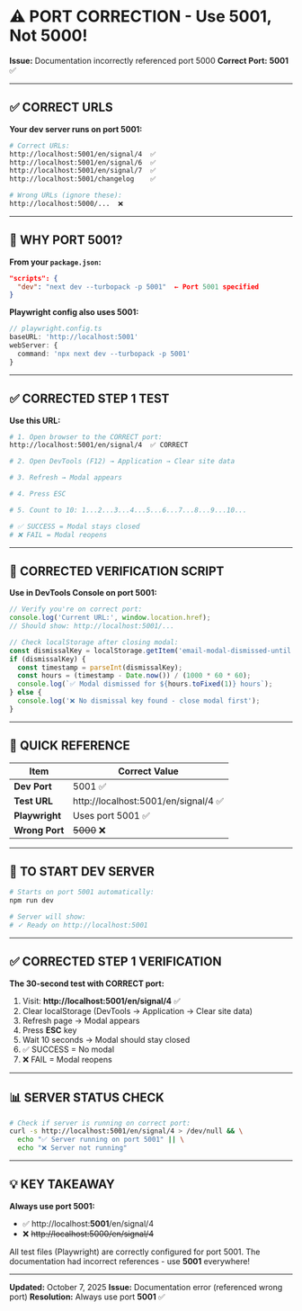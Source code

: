 # ⚠️ PORT CORRECTION - Use 5001, Not 5000!

**Issue:** Documentation incorrectly referenced port 5000
**Correct Port:** **5001** ✅

---

## ✅ CORRECT URLS

**Your dev server runs on port 5001:**

```bash
# Correct URLs:
http://localhost:5001/en/signal/4  ✅
http://localhost:5001/en/signal/6  ✅
http://localhost:5001/en/signal/7  ✅
http://localhost:5001/changelog    ✅

# Wrong URLs (ignore these):
http://localhost:5000/...  ❌
```

---

## 🔧 WHY PORT 5001?

**From your `package.json`:**
```json
"scripts": {
  "dev": "next dev --turbopack -p 5001"  ← Port 5001 specified
}
```

**Playwright config also uses 5001:**
```typescript
// playwright.config.ts
baseURL: 'http://localhost:5001'
webServer: {
  command: 'npx next dev --turbopack -p 5001'
}
```

---

## ✅ CORRECTED STEP 1 TEST

**Use this URL:**

```bash
# 1. Open browser to the CORRECT port:
http://localhost:5001/en/signal/4  ✅ CORRECT

# 2. Open DevTools (F12) → Application → Clear site data

# 3. Refresh → Modal appears

# 4. Press ESC

# 5. Count to 10: 1...2...3...4...5...6...7...8...9...10...

# ✅ SUCCESS = Modal stays closed
# ❌ FAIL = Modal reopens
```

---

## 📝 CORRECTED VERIFICATION SCRIPT

**Use in DevTools Console on port 5001:**

```javascript
// Verify you're on correct port:
console.log('Current URL:', window.location.href);
// Should show: http://localhost:5001/...

// Check localStorage after closing modal:
const dismissalKey = localStorage.getItem('email-modal-dismissed-until');
if (dismissalKey) {
  const timestamp = parseInt(dismissalKey);
  const hours = (timestamp - Date.now()) / (1000 * 60 * 60);
  console.log(`✅ Modal dismissed for ${hours.toFixed(1)} hours`);
} else {
  console.log('❌ No dismissal key found - close modal first');
}
```

---

## 🎯 QUICK REFERENCE

| Item | Correct Value |
|------|---------------|
| **Dev Port** | 5001 ✅ |
| **Test URL** | http://localhost:5001/en/signal/4 ✅ |
| **Playwright** | Uses port 5001 ✅ |
| **Wrong Port** | ~~5000~~ ❌ |

---

## 🚀 TO START DEV SERVER

```bash
# Starts on port 5001 automatically:
npm run dev

# Server will show:
# ✓ Ready on http://localhost:5001
```

---

## ✅ CORRECTED STEP 1 VERIFICATION

**The 30-second test with CORRECT port:**

1. Visit: **http://localhost:5001/en/signal/4** ✅
2. Clear localStorage (DevTools → Application → Clear site data)
3. Refresh page → Modal appears
4. Press **ESC** key
5. Wait 10 seconds → Modal should stay closed
6. ✅ SUCCESS = No modal
7. ❌ FAIL = Modal reopens

---

## 📊 SERVER STATUS CHECK

```bash
# Check if server is running on correct port:
curl -s http://localhost:5001/en/signal/4 > /dev/null && \
  echo "✅ Server running on port 5001" || \
  echo "❌ Server not running"
```

---

## 💡 KEY TAKEAWAY

**Always use port 5001:**
- ✅ http://localhost:**5001**/en/signal/4
- ❌ ~~http://localhost:5000/en/signal/4~~

All test files (Playwright) are correctly configured for port 5001.
The documentation had incorrect references - use **5001** everywhere!

---

**Updated:** October 7, 2025
**Issue:** Documentation error (referenced wrong port)
**Resolution:** Always use port **5001** ✅
